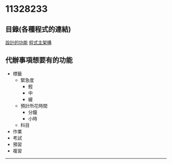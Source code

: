 # 11328233
## 目錄(各種程式的連結)
 [設計的功能](功能清單.md)
[程式主架構](todo.md)

## 代辦事項想要有的功能

- 標籤
    - 緊急度
        - 輕
        - 中
        - 緩
    - 預計所花時間
        - 分鐘
        - 小時
    - 科目
- 作業
- 考試
- 預習
- 複習
***
